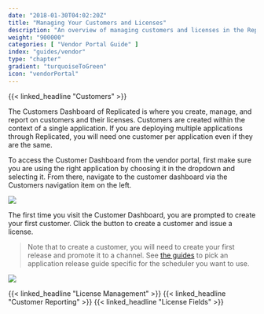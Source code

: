 ```yaml
---
date: "2018-01-30T04:02:20Z"
title: "Managing Your Customers and Licenses"
description: "An overview of managing customers and licenses in the Replicated Vendor Portal"
weight: "900000"
categories: [ "Vendor Portal Guide" ]
index: "guides/vendor"
type: "chapter"
gradient: "turquoiseToGreen"
icon: "vendorPortal"
---
```


{{< linked_headline "Customers" >}}

The Customers Dashboard of Replicated is where you create, manage, and report on customers and their licenses. Customers are created within the context of a single application. If you are deploying multiple applications through Replicated, you will need one customer per application
 even if they are the same.

To access the Customer Dashboard from the vendor portal, first make sure you are using the right application by choosing it in the dropdown and selecting it. From there, navigate to the customer dashboard via the Customers navigation item on the left. 

![](/images/guides/vendor/customers.png)

The first time you visit the Customer Dashboard, you are prompted to create your first customer. Click the button to create a customer and issue a license.

> Note that to create a customer, you will need to create your first release and promote it to a channel. See [the guides](/guides) to pick an application release guide specific for the scheduler you want to use.

![](/images/guides/vendor/create-customer.png)

{{< linked_headline "License Management" >}}
{{< linked_headline "Customer Reporting" >}}
{{< linked_headline "License Fields" >}}
